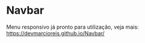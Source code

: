 # Navbar
Menu responsivo já pronto para utilização, veja mais: https://devmarcioreis.github.io/Navbar/
